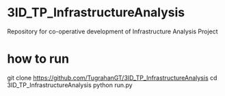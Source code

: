 # 3ID_TP_InfrastructureAnalysis
Repository for co-operative development of Infrastructure Analysis Project

# how to run
 git clone https://github.com/TugrahanGT/3ID_TP_InfrastructureAnalysis
 cd 3ID_TP_InfrastructureAnalysis
 python run.py


